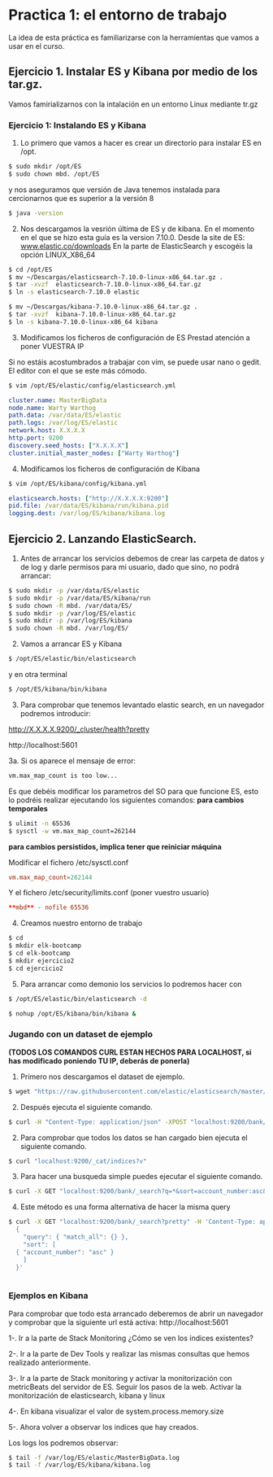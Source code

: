 # Practica 1: el entorno de trabajo

La idea de esta práctica es familiarizarse con la herramientas que vamos a usar en el curso.

## Ejercicio 1. Instalar ES y Kibana por medio de los tar.gz.

Vamos  famirializarnos con la intalación en un entorno Linux mediante tr.gz
### Ejercicio 1: Instalando ES y Kibana

1. Lo primero que vamos a hacer es crear un directorio para instalar ES en /opt.

```bash
$ sudo mkdir /opt/ES
$ sudo chown mbd. /opt/ES
```
y nos aseguramos que versión de Java tenemos instalada para cercionarnos que es superior a la versión 8
```bash
$ java -version
```
2. Nos descargamos la vesrión última de ES y de kibana. En el momento en el que se hizo esta guía es la version 7.10.0. Desde la site de ES:
www.elastic.co/downloads
En la parte de ElasticSearch y escogéis la opción LINUX_X86_64
```bash
$ cd /opt/ES
$ mv ~/Descargas/elasticsearch-7.10.0-linux-x86_64.tar.gz .
$ tar -xvzf  elasticsearch-7.10.0-linux-x86_64.tar.gz
$ ln -s elasticsearch-7.10.0 elastic

$ mv ~/Descargas/kibana-7.10.0-linux-x86_64.tar.gz .
$ tar -xvzf  kibana-7.10.0-linux-x86_64.tar.gz
$ ln -s kibana-7.10.0-linux-x86_64 kibana
```

3. Modificamos los ficheros de configuración de ES
Prestad atención a poner VUESTRA IP

Si no estáis acostumbrados a trabajar con vim, se puede usar nano o gedit. El editor con el que se este más cómodo.

```bash
$ vim /opt/ES/elastic/config/elasticsearch.yml
```

```yaml
cluster.name: MasterBigData
node.name: Warty Warthog
path.data: /var/data/ES/elastic
path.logs: /var/log/ES/elastic
network.host: X.X.X.X
http.port: 9200
discovery.seed_hosts: ["X.X.X.X"]
cluster.initial_master_nodes: ["Warty Warthog"]

```

4. Modificamos los ficheros de configuración de Kibana

```bash
$ vim /opt/ES/kibana/config/kibana.yml
```

```yaml
elasticsearch.hosts: ["http://X.X.X.X:9200"]
pid.file: /var/data/ES/kibana/run/kibana.pid
logging.dest: /var/log/ES/kibana/kibana.log
```


## Ejercicio 2. Lanzando ElasticSearch.

1. Antes de arrancar los servicios debemos de crear las carpeta de datos y de log y darle permisos para mi usuario, dado que sino, no podrá arrancar:

```bash
$ sudo mkdir -p /var/data/ES/elastic
$ sudo mkdir -p /var/data/ES/kibana/run
$ sudo chown -R mbd. /var/data/ES/
$ sudo mkdir -p /var/log/ES/elastic
$ sudo mkdir -p /var/log/ES/kibana
$ sudo chown -R mbd. /var/log/ES/
```
2. Vamos a arrancar ES y Kibana

```bash
$ /opt/ES/elastic/bin/elasticsearch
```
y en otra terminal

```bash
$ /opt/ES/kibana/bin/kibana
```

3. Para comprobar que tenemos levantado elastic search, en un navegador podremos introducir:

http://X.X.X.X.9200/_cluster/health?pretty

http://localhost:5601

3a. Si os aparece el mensaje de error: 
```bash
vm.max_map_count is too low...
```
Es que debéis modificar los parametros del SO para que funcione ES, esto lo podréis realizar ejecutando los siguientes comandos:
**para cambios temporales**

```bash
$ ulimit -n 65536
$ sysctl -w vm.max_map_count=262144
```

**para cambios persistidos, implica tener que reiniciar máquina**

Modificar el fichero /etc/sysctl.conf
```conf
vm.max_map_count=262144
```
Y el fichero /etc/security/limits.conf (poner vuestro usuario)
```conf
**mbd** - nofile 65536
```

4. Creamos nuestro entorno de trabajo

```bash
$ cd 
$ mkdir elk-bootcamp
$ cd elk-bootcamp
$ mkdir ejercicio2
$ cd ejercicio2
```

5. Para arrancar como demonio los servicios lo podremos hacer con 

```bash
$ /opt/ES/elastic/bin/elasticsearch -d

$ nohup /opt/ES/kibana/bin/kibana &
```

### Jugando con un dataset de ejemplo
**(TODOS LOS COMANDOS CURL ESTAN HECHOS PARA LOCALHOST, si has modificado poniendo TU IP, deberás de ponerla)**

1. Primero nos descargamos el dataset de ejemplo.

```bash
$ wget "https://raw.githubusercontent.com/elastic/elasticsearch/master/docs/src/test/resources/accounts.json"
```

2. Después ejecuta el siguiente comando.

```bash
$ curl -H "Content-Type: application/json" -XPOST "localhost:9200/bank/_doc/_bulk?pretty&refresh" --data-binary "@accounts.json"
```

2. Para comprobar que todos los datos se han cargado bien ejecuta el siguiente comando.

```bash
$ curl "localhost:9200/_cat/indices?v"
```

3. Para hacer una busqueda simple puedes ejecutar el siguiente comando.

```bash
$ curl -X GET "localhost:9200/bank/_search?q=*&sort=account_number:asc&pretty"

```

4. Este método es una forma alternativa de hacer la misma query

```bash
$ curl -X GET "localhost:9200/bank/_search?pretty" -H 'Content-Type: application/json' -d'
  {
    "query": { "match_all": {} },
    "sort": [
  { "account_number": "asc" }
    ]
  }'
  

```
### Ejemplos en Kibana
Para comprobar que todo esta arrancado deberemos de abrir un navegador y comprobar que la siguiente url está activa:
http://localhost:5601

1-. Ir a la parte de Stack Monitoring
¿Cómo se ven los índices existentes?

2-. Ir a la parte de Dev Tools y realizar las mismas consultas que hemos realizado anteriormente.

3-. Ir a la parte de Stack monitoring y activar la monitorización con metricBeats del servidor de ES.  Seguir los pasos de la web.
Activar la monitorización de elasticsearch, kibana y linux

4-. En kibana visualizar el valor de system.process.memory.size

5-. Ahora  volver a observar los indices que hay creados.

Los logs los podremos observar:
```bash
$ tail -f /var/log/ES/elastic/MasterBigData.log
$ tail -f /var/log/ES/kibana/kibana.log
```
## 

